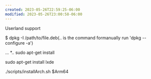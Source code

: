 ```yaml
---
created: 2023-05-26T22:59:25-06:00
modified: 2023-05-26T23:00:58-06:00
---
```


Userland support

$ dpkg -I /path/to/file.deb(.. is the command formanually run 'dpkg --configure -a')

... *.. sudo apt-get install 

sudo apt-get install lxde

./scripts/installArch.sh $Arm64
